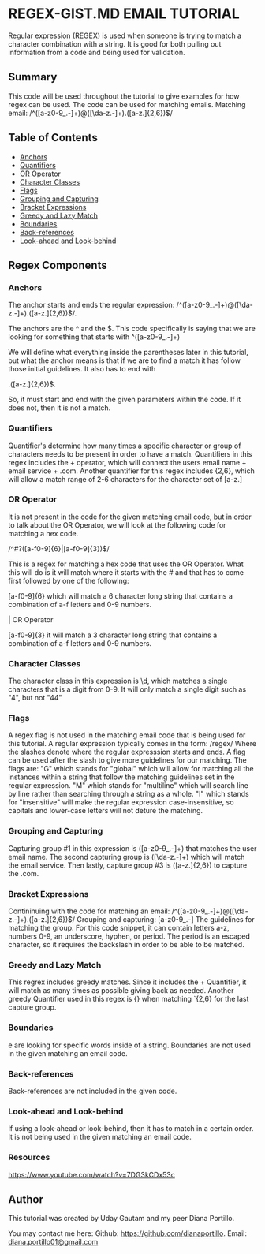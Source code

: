# REGEX-GIST.MD EMAIL TUTORIAL

Regular expression (REGEX) is used when someone is trying to match a character combination with a string. It is good for both pulling out information from a code and being used for validation.

## Summary

This code will be used throughout the tutorial to give examples for how regex can be used. The code can be used for matching emails. Matching email: /^([a-z0-9_.-]+)@([\da-z.-]+).([a-z.]{2,6})$/

## Table of Contents

- [Anchors](#anchors)
- [Quantifiers](#quantifiers)
- [OR Operator](#or-operator)
- [Character Classes](#character-classes)
- [Flags](#flags)
- [Grouping and Capturing](#grouping-and-capturing)
- [Bracket Expressions](#bracket-expressions)
- [Greedy and Lazy Match](#greedy-and-lazy-match)
- [Boundaries](#boundaries)
- [Back-references](#back-references)
- [Look-ahead and Look-behind](#look-ahead-and-look-behind)

## Regex Components

### Anchors

The anchor starts and ends the regular expression: /^([a-z0-9_.-]+)@([\da-z.-]+).([a-z.]{2,6})$/.

The anchors are the ^ and the $. This code specifically is saying that we are looking for something that starts with ^([a-z0-9_.-]+)

We will define what everything inside the parentheses later in this tutorial, but what the anchor means is that if we are to find a match it has follow those initial guidelines. It also has to end with

.([a-z.]{2,6})$.

So, it must start and end with the given parameters within the code. If it does not, then it is not a match.

### Quantifiers

Quantifier's determine how many times a specific character or group of characters needs to be present in order to have a match. Quantifiers in this regex includes the + operator, which will connect the users email name + email service + .com. Another quantifier for this regex includes {2,6}, which will allow a match range of 2-6 characters for the character set of [a-z.]

### OR Operator

It is not present in the code for the given matching email code, but in order to talk about the OR Operator, we will look at the following code for matching a hex code.

/^#?([a-f0-9]{6}|[a-f0-9]{3})$/

This is a regex for matching a hex code that uses the OR Operator. What this will do is it will match where it starts with the # and that has to come first followed by one of the following:

[a-f0-9]{6} which will match a 6 character long string that contains a combination of a-f letters and 0-9 numbers.

| OR Operator

[a-f0-9]{3} it will match a 3 character long string that contains a combination of a-f letters and 0-9 numbers.

### Character Classes

The character class in this expression is \d, which matches a single characters that is a digit from 0-9. It will only match a single digit such as "4", but not "44"

### Flags

A regex flag is not used in the matching email code that is being used for this tutorial. A regular expression typically comes in the form: /regex/ Where the slashes denote where the regular expresssion starts and ends. A flag can be used after the slash to give more guidelines for our matching. The flags are: "G" which stands for "global" which will allow for matching all the instances within a string that follow the matching guidelines set in the regular expression. "M" which stands for "multiline" which will search line by line rather than searching through a string as a whole. "I" which stands for "insensitive" will make the regular expression case-insensitive, so capitals and lower-case letters will not deture the matching.

### Grouping and Capturing

Capturing group #1 in this expression is ([a-z0-9_.-]+) that matches the user email name. The second capturing group is ([\da-z.-]+) which will match the email service. Then lastly, capture group #3 is ([a-z.]{2,6}) to capture the .com.

### Bracket Expressions

Contininuing with the code for matching an email: /^([a-z0-9_.-]+)@([\da-z.-]+).([a-z.]{2,6})$/ Grouping and capturing: [a-z0-9_.-] The guidelines for matching the group. For this code snippet, it can contain letters a-z, numbers 0-9, an underscore, hyphen, or period. The period is an escaped character, so it requires the backslash in order to be able to be matched.

### Greedy and Lazy Match

This regrex includes greedy matches. Since it includes the + Quantifier, it will match as many times as possible giving back as needed. Another greedy Quantifier used in this regex is {} when matching `{2,6} for the last capture group.

### Boundaries
e are looking for specific words inside of a string. Boundaries are not used in the given matching an email code.

### Back-references
Back-references are not included in the given code.

### Look-ahead and Look-behind
If using a look-ahead or look-behind, then it has to match in a certain order. It is not being used in the given matching an email code.

### Resources
https://www.youtube.com/watch?v=7DG3kCDx53c


## Author

This tutorial was created by Uday Gautam and my peer Diana Portillo.

You may contact me here: Github: https://github.com/dianaportillo. Email: diana.portillo01@gmail.com